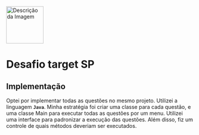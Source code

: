 #
<img src="https://www.frotacia.com.br/wp-content/uploads/2018/01/logo_-_tgt_prp_hor_pos_rgb.png" alt="Descrição da Imagem" width="100" />

# Desafio target SP

## Implementação
Optei por implementar todas as questões no mesmo projeto. 
Utilizei a linguagem **`Java`**.
Minha estratégia foi criar uma classe para cada questão, e uma classe Main para executar todas as questões por um menu.
Utilizei uma interface para padronizar a execução das questões.
Além disso, fiz um controle de quais métodos deveriam ser executados.